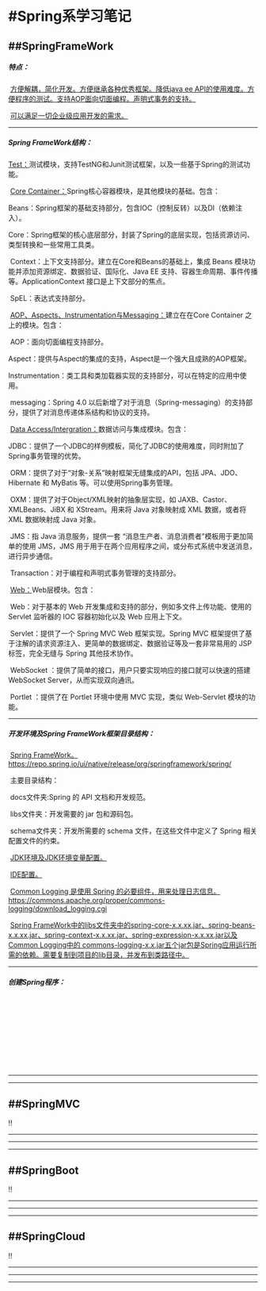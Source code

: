 # #Spring系学习笔记



## ##SpringFrameWork

##### 	特点：

​		<u>方便解耦，简化开发。方便继承各种优秀框架。降低java ee API的使用难度。方便程序的测试。支持AOP面向切面编程。声明式事务的支持。</u>

​		<u>可以满足一切企业级应用开发的需求。</u>

------

##### 	Spring FrameWork结构：

​		<u>Test：</u>测试模块，支持TestNG和Junit测试框架，以及一些基于Spring的测试功能。

​		<u>Core Container：</u>Spring核心容器模块，是其他模块的基础。包含：

​			Beans：Spring框架的基础支持部分，包含IOC（控制反转）以及DI（依赖注入）。

​			Core：Spring框架的核心底层部分，封装了Spring的底层实现，包括资源访问、类型转换和一些常用工具类。

​			Context：上下文支持部分。建立在Core和Beans的基础上，集成 Beans 模块功能并添加资源绑定、数据验证、国际化、Java EE 支持、容器生命周期、事件传播等。ApplicationContext 接口是上下文部分的焦点。

​			SpEL：表达式支持部分。

​		<u>AOP、Aspects、Instrumentation与Messaging：</u>建立在在Core Container 之上的模块。包含：

​				AOP：面向切面编程支持部分。

​				Aspect：提供与Aspect的集成的支持，Aspect是一个强大且成熟的AOP框架。

​				Instrumentation：类工具和类加载器实现的支持部分，可以在特定的应用中使用。

​				messaging：Spring 4.0 以后新增了对于消息（Spring-messaging）的支持部分，提供了对消息传递体系结构和协议的支持。

​		<u>Data Access/Intergration：</u>数据访问与集成模块。包含：

​				JDBC：提供了一个JDBC的样例模板，简化了JDBC的使用难度，同时附加了Spring事务管理的优势。

​				ORM：提供了对于“对象-关系”映射框架无缝集成的API，包括 JPA、JDO、Hibernate 和 MyBatis 等。可以使用Spring事务管理。

​				OXM：提供了对于Object/XML映射的抽象层实现，如 JAXB、Castor、XMLBeans、JiBX 和 XStream。用来将 Java 对象映射成 XML 数据，或者将XML 数据映射成 Java 对象。

​				JMS：指 Java 消息服务，提供一套 “消息生产者、消息消费者”模板用于更加简单的使用 JMS，JMS 用于用于在两个应用程序之间，或分布式系统中发送消息，进行异步通信。

​				Transaction：对于编程和声明式事务管理的支持部分。

​		<u>Web：</u>Web层模块。包含：

​				Web：对于基本的 Web 开发集成和支持的部分，例如多文件上传功能、使用的 Servlet 监听器的 IOC 容器初始化以及 Web 应用上下文。

​				Servlet：提供了一个 Spring MVC Web 框架实现。Spring MVC 框架提供了基于注解的请求资源注入、更简单的数据绑定、数据验证等及一套非常易用的 JSP 标签，完全无缝与 Spring 其他技术协作。

​				WebSocket ：提供了简单的接口，用户只要实现响应的接口就可以快速的搭建 WebSocket Server，从而实现双向通讯。

​				Portlet ：提供了在 Portlet 环境中使用 MVC 实现，类似 Web-Servlet 模块的功能。

------

##### 	开发环境及Spring FrameWork框架目录结构：

​		<u>Spring FrameWork。https://repo.spring.io/ui/native/release/org/springframework/spring/</u>

​			主要目录结构：

​				docs文件夹:Spring 的 API 文档和开发规范。

​				libs文件夹：开发需要的 jar 包和源码包。

​				schema文件夹：开发所需要的 schema 文件，在这些文件中定义了 Spring 相关配置文件的约束。

​		<u>JDK环境及JDK环境变量配置。</u>

​		<u>IDE配置。</u>

​		<u>Common Logging 是使用 Spring 的必要组件，用来处理日志信息。https://commons.apache.org/proper/commons-logging/download_logging.cgi</u>

​		<u>Spring FrameWork中的libs文件夹中的spring-core-x.x.xx.jar、spring-beans-x.x.xx.jar、spring-context-x.x.xx.jar、spring-expression-x.x.xx.jar以及Common Logging中的 commons-logging-x.x.jar五个jar包是Spring应用运行所需的依赖。需要复制到项目的lib目录，并发布到类路径中。</u>

------

##### 	创建Spring程序：

##### 				



​		

​		

​	

​		

​		

------

------



## ##SpringMVC

!!

------



------

------



## ##SpringBoot

!!

------



------

------



## ##SpringCloud

!!

------



------

------

